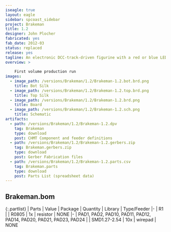 ```yaml
---
iseagle: true
layout: eagle
sidebar: spcoast_sidebar
project: Brakeman
title: 1.2
designer: John Plocher
fabricated: yes
fab_date: 2012-03
status: replaced
release: yes
tagline: An electronic DCC-track-driven figurine with a red or blue LED
overview: >
    
    First volume production run
images:
  - image_path: /versions/Brakeman/1.2/Brakeman-1.2.bot.brd.png
    title: Bot Silk
  - image_path: /versions/Brakeman/1.2/Brakeman-1.2.top.brd.png
    title: Top Silk
  - image_path: /versions/Brakeman/1.2/Brakeman-1.2.brd.png
    title: Board
  - image_path: /versions/Brakeman/1.2/Brakeman-1.2.sch.png
    title: Schematic
artifacts:
  - path: /versions/Brakeman/1.2/Brakeman-1.2.dpv
    tag: Brakeman
    type: download
    post: CHMT Component and feeder definitions
  - path: /versions/Brakeman/1.2/Brakeman-1.2.gerbers.zip
    tag: Brakeman.gerbers.zip
    type: download
    post: Gerber Fabrication files
  - path: /versions/Brakeman/1.2/Brakeman-1.2.parts.csv
    tag: Brakeman.parts
    type: download
    post: Parts List (spreadsheet data)
---
```


## Brakeman.bom

{:.partlist}
| Parts | Value | Package | Quantity | Library | Type/Feeder
|-
| R1 |  | R0805 | 1x | resistor | NONE
|-
| PAD1, PAD2, PAD10, PAD11, PAD12, PAD14, PAD20, PAD21, PAD23, PAD24 |  | SMD1.27-2.54 | 10x | wirepad | NONE
